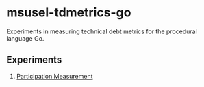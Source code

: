 # msusel-tdmetrics-go

Experiments in measuring technical debt metrics for the procedural language Go.

## Experiments

1. [Participation Measurement](./goexps/exp001/)
